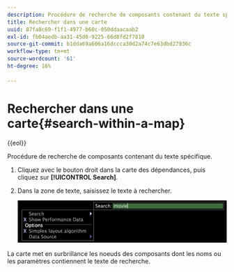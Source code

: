 ```yaml
---
description: Procédure de recherche de composants contenant du texte spécifique.
title: Rechercher dans une carte
uuid: 87fa8c69-f1f1-4977-b60c-050ddaacaab2
exl-id: fb04aedb-aa31-45d0-9225-66d8fd2f7810
source-git-commit: b1dda69a606a16dccca30d2a74c7e63dbd27936c
workflow-type: tm+mt
source-wordcount: '61'
ht-degree: 16%

---
```


# Rechercher dans une carte{#search-within-a-map}

{{eol}}

Procédure de recherche de composants contenant du texte spécifique.

1. Cliquez avec le bouton droit dans la carte des dépendances, puis cliquez sur **[!UICONTROL Search]**.
1. Dans la zone de texte, saisissez le texte à rechercher.

   ![Infos sur l’étape](assets/vis_DependencyMap_Search.png)

La carte met en surbrillance les noeuds des composants dont les noms ou les paramètres contiennent le texte de recherche.
